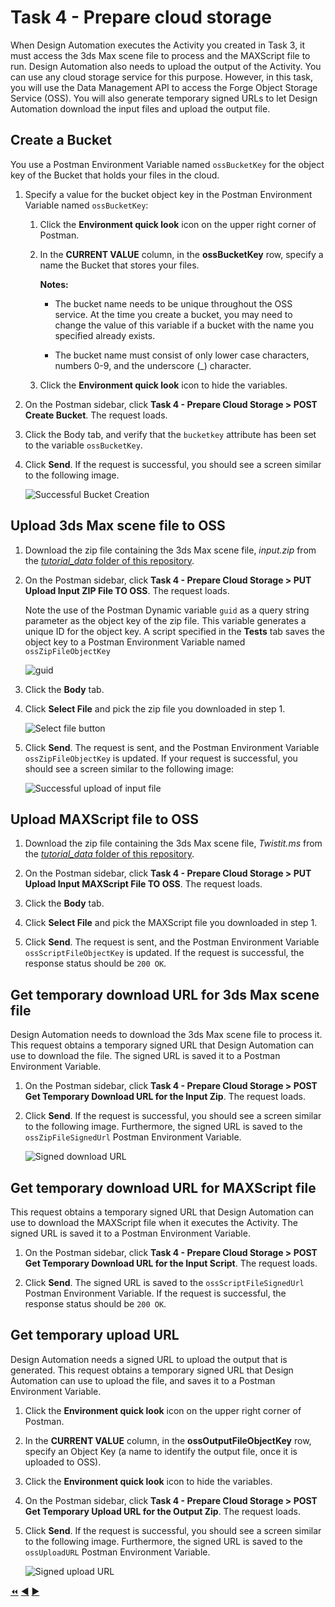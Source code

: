 # Task 4 - Prepare cloud storage

When Design Automation executes the Activity you created in Task 3, it must access the 3ds Max scene file to process and the MAXScript file to run. Design Automation also needs to upload the output of the Activity. You can use any cloud storage service for this purpose. However, in this task, you will use the Data Management API to access the Forge Object Storage Service (OSS). You will also generate temporary signed URLs to let Design Automation download the input files and upload the output file.


## Create a Bucket

You use a Postman Environment Variable named `ossBucketKey` for the object key of the Bucket that holds your files in the cloud.

1. Specify a value for the bucket object key in the Postman Environment Variable named `ossBucketKey`:

    1. Click the **Environment quick look** icon on the upper right corner of Postman. 

    2. In the **CURRENT VALUE** column, in the **ossBucketKey** row, specify a name the Bucket that stores your files.

        **Notes:**  
        - The bucket name needs to be unique throughout the OSS service. At the time you create a bucket, you may need to change the value of this variable if a bucket with the name you specified already exists. 
        
        - The bucket name must consist of only lower case characters, numbers 0-9, and the underscore (_) character.

    3. Click the **Environment quick look** icon to hide the variables.

4. On the Postman sidebar, click **Task 4 - Prepare Cloud Storage > POST Create Bucket**. The request loads.

5. Click the Body tab, and verify that the `bucketkey` attribute has been set to the variable `ossBucketKey`.

5. Click **Send**. If the request is successful, you should see a screen similar to the following image.

    ![Successful Bucket Creation](../images/task4-sucessfull_bucket_creation.png "Successful Bucket Creation")

## Upload 3ds Max scene file to OSS

1. Download the zip file containing the 3ds Max scene file, *input.zip* from the [*tutorial_data* folder of this repository](../tutorial_data).

2. On the Postman sidebar, click **Task 4 - Prepare Cloud Storage > PUT Upload Input ZIP File TO OSS**. The request loads.

    Note the use of the Postman Dynamic variable `guid` as a query string parameter as the object key of the zip file. This variable generates a unique ID for the object key. A script specified in the **Tests** tab saves the object key to a Postman Environment Variable named `ossZipFileObjectKey`

    ![guid](../images/task4-guid.png "guid")

3. Click the **Body** tab.

4. Click **Select File** and pick the zip file you downloaded in step 1.

    ![Select file button](../images/task4-select_files_button.png "Select file button")

5. Click **Send**. The request is sent, and the Postman Environment Variable `ossZipFileObjectKey` is updated. If your request is successful, you should see a screen similar to the following image:

    ![Successful upload of input file](../images/task4-successful_upload.png "Successful upload of input file")

## Upload MAXScript file to OSS

1. Download the zip file containing the 3ds Max scene file, *Twistit.ms* from the [*tutorial_data* folder of this repository](../tutorial_data).

2. On the Postman sidebar, click **Task 4 - Prepare Cloud Storage > PUT Upload Input MAXScript File TO OSS**. The request loads.

3. Click the **Body** tab.

4. Click **Select File** and pick the MAXScript file you downloaded in step 1.

5. Click **Send**. The request is sent, and the Postman Environment Variable `ossScriptFileObjectKey` is updated. If the request is successful, the response status should be `200 OK`.


## Get temporary download URL for 3ds Max scene file

Design Automation needs to download the 3ds Max scene file to process it. This request obtains a temporary signed URL that Design Automation can use to download the file. The signed URL is saved it to a Postman Environment Variable.

1. On the Postman sidebar, click **Task 4 - Prepare Cloud Storage > POST Get Temporary Download URL for the Input Zip**. The request loads.

2. Click **Send**. If the request is successful, you should see a screen similar to the following image. Furthermore, the signed URL is saved to the `ossZipFileSignedUrl` Postman Environment Variable.

    ![Signed download URL](../images/task4-signed_downloadurl.png "Signed download URL")

## Get temporary download URL for MAXScript file

This request obtains a temporary signed URL that Design Automation can use to download the MAXScript file when it executes the Activity. The signed URL is saved it to a Postman Environment Variable.

1. On the Postman sidebar, click **Task 4 - Prepare Cloud Storage > POST Get Temporary Download URL for the Input Script**. The request loads.

2. Click **Send**. The signed URL is saved to the `ossScriptFileSignedUrl` Postman Environment Variable. If the request is successful, the response status should be `200 OK`.

## Get temporary upload URL

Design Automation needs a signed URL to upload the output that is generated. This request obtains a temporary signed URL that Design Automation can use to upload the file, and saves it to a Postman Environment Variable.

1. Click the **Environment quick look** icon on the upper right corner of Postman. 

2. In the **CURRENT VALUE** column, in the **ossOutputFileObjectKey** row, specify an Object Key (a name to identify the output file, once it is uploaded to OSS).

3. Click the **Environment quick look** icon to hide the variables.

4. On the Postman sidebar, click **Task 4 - Prepare Cloud Storage > POST Get Temporary Upload URL for the Output Zip**. The request loads.

5. Click **Send**. If the request is successful, you should see a screen similar to the following image. Furthermore, the signed URL is saved to the `ossUploadURL` Postman Environment Variable.

    ![Signed upload URL](../images/task4-signed_uploadurl.png "Signed upload URL")

[:rewind:](../readme.md "readme.md") [:arrow_backward:](task-3.md "Previous task") [:arrow_forward:](task-5.md "Next task")

